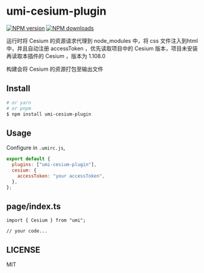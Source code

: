 # umi-cesium-plugin

[![NPM version](https://img.shields.io/npm/v/umi-cesium-plugin.svg?style=flat)](https://npmjs.org/package/umi-cesium-plugin)
[![NPM downloads](http://img.shields.io/npm/dm/umi-cesium-plugin.svg?style=flat)](https://npmjs.org/package/umi-cesium-plugin)

运行时将 Cesium 的资源请求代理到 node_modules 中，将 css 文件注入到html中，并且自动注册 accessToken ，优先读取项目中的 Cesium 版本，项目未安装再读取本插件的 Cesium ，版本为 1.108.0

构建会将 Cesium 的资源打包至输出文件

## Install

```bash
# or yarn
# or pnpm
$ npm install umi-cesium-plugin
```

## Usage

Configure in `.umirc.js`,

```js
export default {
  plugins: ["umi-cesium-plugin"],
  cesium: {
    accessToken: "your accessToken",
  },
};
```

## page/index.ts

```tsx
import { Cesium } from "umi";

// your code...
```

## LICENSE

MIT

